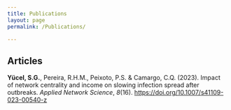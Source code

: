 ```yaml
---
title: Publications
layout: page
permalink: /Publications/

---
```

## Articles

**Yücel, S.G.**, Pereira, R.H.M., Peixoto, P.S. & Camargo, C.Q. (2023). Impact of network centrality and income on slowing infection spread after outbreaks. <i>Applied Network Science</i>, <i>8</i>(16). https://doi.org/10.1007/s41109-023-00540-z

<br/>


